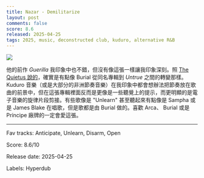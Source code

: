 ```yaml
---
title: Nazar - Demilitarize
layout: post
comments: false
score: 8.6
released: 2025-04-25
tags: 2025, music, deconstructed club, kuduro, alternative R&B
---
```


![](https://i.discogs.com/kf6IdNDC4Q8f_6LjVaYKICuEWVrhfVLVW-Tge3w8hEU/rs:fit/g:sm/q:90/h:600/w:600/czM6Ly9kaXNjb2dz/LWRhdGFiYXNlLWlt/YWdlcy9SLTMzODMy/OTYyLTE3NDU4NTU3/NzMtOTI0MS5qcGVn.jpeg)

他的前作 _Guerilla_ 我印象中也不錯，但沒有像這張一樣讓我印象深刻。照 [The Quietus 說的](https://thequietus.com/quietus-reviews/album-of-the-week/demilitarize-nazar-review/)，確實是有點像 Burial 從同名專輯到 _Untrue_ 之間的轉變那樣。Kuduro 音樂（或是大部分的非洲節奏音樂）在我印象中都會想辦法把節奏放在歌曲的前景中，但在這張專輯裡面反而是更像是一些聽覺上的提示，而更明顯的是電子音樂的旋律片段剪接。有些歌像是 "Unlearn" 甚至聽起來有點像是  Sampha 或是 James Blake 在唱歌，但是歌都是由 Burial 做的。喜歡 Arca、 Burial 或是 Príncipe 廠牌的一定會愛這張。

---

Fav tracks: Anticipate, Unlearn, Disarm, Open

Score: 8.6/10

Release date: 2025-04-25

Labels: Hyperdub

